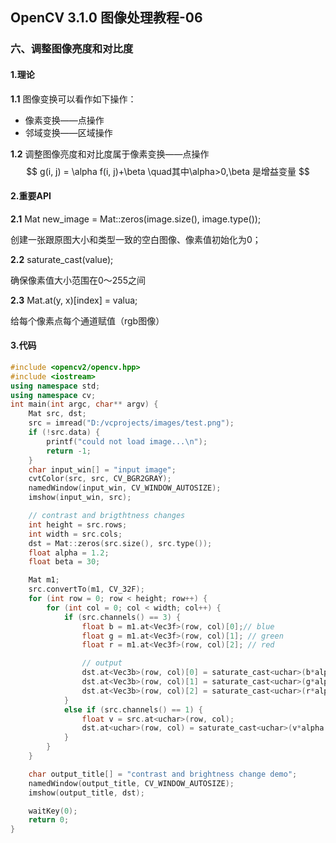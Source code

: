 ## OpenCV 3.1.0 图像处理教程-06

### 六、调整图像亮度和对比度

#### 1.理论

**1.1** 图像变换可以看作如下操作：

* 像素变换——点操作
* 邻域变换——区域操作

**1.2** 调整图像亮度和对比度属于像素变换——点操作
$$
g(i, j) = \alpha f(i, j)+\beta \quad其中\alpha>0,\beta 是增益变量
$$

#### 2.重要API

**2.1** Mat new_image = Mat::zeros(image.size(), image.type());

创建一张跟原图大小和类型一致的空白图像、像素值初始化为0；

**2.2** saturate_cast<uchar>(value);

确保像素值大小范围在0～255之间

**2.3** Mat.at<Vec3b>(y, x)[index] = valua;

给每个像素点每个通道赋值（rgb图像）



#### 3.代码

```c++
#include <opencv2/opencv.hpp>
#include <iostream>
using namespace std;
using namespace cv;
int main(int argc, char** argv) {
	Mat src, dst;
	src = imread("D:/vcprojects/images/test.png");
	if (!src.data) {
		printf("could not load image...\n");
		return -1;
	}
	char input_win[] = "input image";
	cvtColor(src, src, CV_BGR2GRAY);
	namedWindow(input_win, CV_WINDOW_AUTOSIZE);
	imshow(input_win, src);

	// contrast and brigthtness changes 
	int height = src.rows;
	int width = src.cols;
	dst = Mat::zeros(src.size(), src.type());
	float alpha = 1.2;
	float beta = 30;

	Mat m1;
	src.convertTo(m1, CV_32F);
	for (int row = 0; row < height; row++) {
		for (int col = 0; col < width; col++) {
			if (src.channels() == 3) {
				float b = m1.at<Vec3f>(row, col)[0];// blue
				float g = m1.at<Vec3f>(row, col)[1]; // green
				float r = m1.at<Vec3f>(row, col)[2]; // red

				// output
				dst.at<Vec3b>(row, col)[0] = saturate_cast<uchar>(b*alpha + beta);
				dst.at<Vec3b>(row, col)[1] = saturate_cast<uchar>(g*alpha + beta);
				dst.at<Vec3b>(row, col)[2] = saturate_cast<uchar>(r*alpha + beta);
			}
			else if (src.channels() == 1) {
				float v = src.at<uchar>(row, col);
				dst.at<uchar>(row, col) = saturate_cast<uchar>(v*alpha + beta);
			}
		}
	}

	char output_title[] = "contrast and brightness change demo";
	namedWindow(output_title, CV_WINDOW_AUTOSIZE);
	imshow(output_title, dst);

	waitKey(0);
	return 0;
}
```

